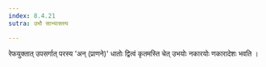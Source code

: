 ```yaml
---
index: 8.4.21
sutra: उभौ साभ्यासस्य

---
```

रेफयुक्तात् उपसर्गात् परस्य 'अन् (प्राणने)' धातोः द्वित्वं कृतमस्ति चेत्  उभयोः नकारयोः णकारादेशः भवति । 